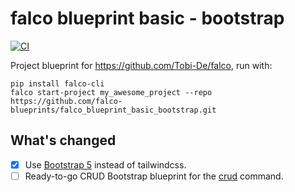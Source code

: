 # falco blueprint basic - bootstrap

[![CI](https://github.com/Tobi-De/falco_blueprint_basic/actions/workflows/ci.yml/badge.svg)](https://github.com/Tobi-De/falco_blueprint_basic/actions/workflows/ci.yml)

Project blueprint for https://github.com/Tobi-De/falco, run with:

```shell
pip install falco-cli
falco start-project my_awesome_project --repo https://github.com/falco-blueprints/falco_blueprint_basic_bootstrap.git
```

## What's changed

- [x] Use [Bootstrap 5](https://getbootstrap.com/) instead of tailwindcss.
- [ ] Ready-to-go CRUD Bootstrap blueprint for the [crud](https://falco.oluwatobi.dev/the_cli/crud.html) command.
